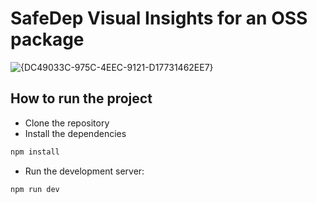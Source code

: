 # SafeDep Visual Insights for an OSS package
![{DC49033C-975C-4EEC-9121-D17731462EE7}](https://github.com/user-attachments/assets/dbfa6922-83bc-4a66-a6f7-fe5a7d9e1e9e)


## How to run the project

- Clone the repository
- Install the dependencies

```bash
npm install
```

- Run the development server:

```bash
npm run dev
```
